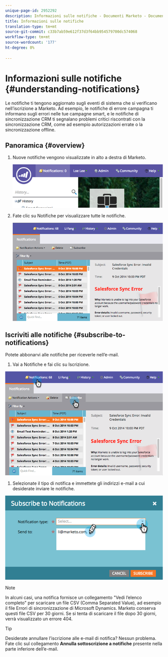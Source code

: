 ```yaml
---
unique-page-id: 2952292
description: Informazioni sulle notifiche - Documenti Marketo - Documentazione prodotto
title: Informazioni sulle notifiche
translation-type: tm+mt
source-git-commit: c33b7ab59e612f37d3f64bb954579700dc574068
workflow-type: tm+mt
source-wordcount: '177'
ht-degree: 0%

---
```



# Informazioni sulle notifiche {#understanding-notifications}

Le notifiche ti tengono aggiornato sugli eventi di sistema che si verificano nell’iscrizione a Marketo. Ad esempio, le notifiche di errore campagna ti informano sugli errori nelle tue campagne smart, e le notifiche di sincronizzazione CRM ti segnalano problemi critici riscontrati con la sincronizzazione CRM, come ad esempio autorizzazioni errate o la sincronizzazione offline.

## Panoramica {#overview}

1. Nuove notifiche vengono visualizzate in alto a destra di Marketo.

   ![](assets/image2014-10-10-11-3a32-3a48.png)

1. Fate clic su Notifiche per visualizzare tutte le notifiche.

   ![](assets/image2014-10-10-11-3a55-3a44.png)

## Iscriviti alle notifiche {#subscribe-to-notifications}

Potete abbonarvi alle notifiche per riceverle nell’e-mail.

1. Vai a Notifiche e fai clic su Iscrizione.

![](assets/image2014-10-10-12-3a3-3a29.png)

1. Selezionate il tipo di notifica e immettete gli indirizzi e-mail a cui desiderate inviare le notifiche.

![](assets/image2014-10-10-13-3a0-3a37.png)

>[!NOTE]
>
>In alcuni casi, una notifica fornisce un collegamento &quot;Vedi l’elenco completo&quot; per scaricare un file CSV (Comma Separated Value), ad esempio il file Errori di sincronizzazione di Microsoft Dynamics. Marketo conserva questi file CSV per 30 giorni. Se si tenta di scaricare il file dopo 30 giorni, verrà visualizzato un errore 404.

>[!TIP]
>
>Desiderate annullare l’iscrizione alle e-mail di notifica? Nessun problema. Fate clic sul collegamento **Annulla sottoscrizione a notifiche** presente nella parte inferiore dell’e-mail.

